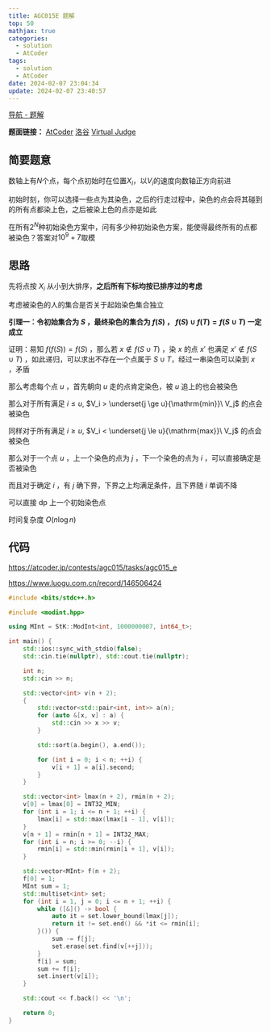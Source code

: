 ```yaml
---
title: AGC015E 题解
top: 50
mathjax: true
categories:
  - solution
  - AtCoder
tags:
  - solution
  - AtCoder
date: 2024-02-07 23:04:34
update: 2024-02-07 23:40:57
---
```


[导航 - 题解](/guide-solution/)

**题面链接：** [AtCoder](https://atcoder.jp/contests/agc015/tasks/agc015_e) [洛谷](https://www.luogu.com.cn/problem/AT_agc015_e) [Virtual Judge](https://vjudge.net/problem/Atcoder-agc015_e)

## 简要题意

数轴上有$N$个点，每个点初始时在位置$X_i$，以$V_i$的速度向数轴正方向前进

初始时刻，你可以选择一些点为其染色，之后的行走过程中，染色的点会将其碰到的所有点都染上色，之后被染上色的点亦是如此

在所有$2^N$种初始染色方案中，问有多少种初始染色方案，能使得最终所有的点都被染色？答案对$10^9+7$取模

## 思路

先将点按 $X_i$ 从小到大排序，**之后所有下标均按已排序过的考虑**

考虑被染色的人的集合是否关于起始染色集合独立

**引理一：令初始集合为 $S$ ，最终染色的集合为 $f(S)$ ， $f(S) \cup f(T) = f(S \cup T)$ 一定成立**

证明：易知 $f(f(S)) = f(S)$ ，那么若 $x \not \in f(S \cup T)$ ，染 $x$ 的点 $x'$ 也满足 $x' \not \in f(S \cup T)$ ，如此递归，可以求出不存在一个点属于 $S \cup T$，经过一串染色可以染到 $x$ ，矛盾

那么考虑每个点 $u$ ，首先朝向 $u$ 走的点肯定染色，被 $u$ 追上的也会被染色

那么对于所有满足 $i \le u$, $V_i > \underset{j \ge u}{\mathrm{min}}\ V_j$ 的点会被染色

同样对于所有满足 $i \ge u$, $V_i < \underset{j \le u}{\mathrm{max}}\ V_j$ 的点会被染色

那么对于一个点 $u$ ，上一个染色的点为 $j$ ，下一个染色的点为 $i$ ，可以直接确定是否被染色

而且对于确定 $i$ ，有 $j$ 确下界，下界之上均满足条件，且下界随 $i$ 单调不降

可以直接 dp 上一个初始染色点

时间复杂度 $O(n \log n)$

## 代码

<https://atcoder.jp/contests/agc015/tasks/agc015_e>

<https://www.luogu.com.cn/record/146506424>

```cpp
#include <bits/stdc++.h>

#include <modint.hpp>

using MInt = StK::ModInt<int, 1000000007, int64_t>;

int main() {
    std::ios::sync_with_stdio(false);
    std::cin.tie(nullptr), std::cout.tie(nullptr);

    int n;
    std::cin >> n;

    std::vector<int> v(n + 2);
    {
        std::vector<std::pair<int, int>> a(n);
        for (auto &[x, v] : a) {
            std::cin >> x >> v;
        }

        std::sort(a.begin(), a.end());

        for (int i = 0; i < n; ++i) {
            v[i + 1] = a[i].second;
        }
    }

    std::vector<int> lmax(n + 2), rmin(n + 2);
    v[0] = lmax[0] = INT32_MIN;
    for (int i = 1; i <= n + 1; ++i) {
        lmax[i] = std::max(lmax[i - 1], v[i]);
    }
    v[n + 1] = rmin[n + 1] = INT32_MAX;
    for (int i = n; i >= 0; --i) {
        rmin[i] = std::min(rmin[i + 1], v[i]);
    }

    std::vector<MInt> f(n + 2);
    f[0] = 1;
    MInt sum = 1;
    std::multiset<int> set;
    for (int i = 1, j = 0; i <= n + 1; ++i) {
        while ([&]() -> bool {
            auto it = set.lower_bound(lmax[j]);
            return it != set.end() && *it <= rmin[i];
        }()) {
            sum -= f[j];
            set.erase(set.find(v[++j]));
        }
        f[i] = sum;
        sum += f[i];
        set.insert(v[i]);
    }

    std::cout << f.back() << '\n';

    return 0;
}

```
